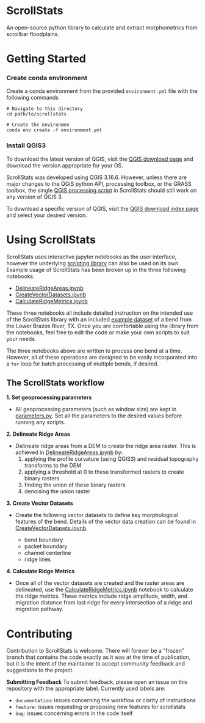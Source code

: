 # ScrollStats

An open-source python library to calculate and extract morphometrics from scrollbar floodplains.


# Getting Started

### Create conda environment

Create a conda environment from the provided `environment.yml` file with the following commands
```shell
# Navigate to this directory
cd path/to/scrollstats

# Create the environmen
conda env create -f environment.yml
```


### Install QGIS3

To download the latest version of QGIS, visit the [QGIS download page](https://www.qgis.org/en/site/forusers/download.html) and download the version appropriate for your OS. 

ScrollStats was developed using QGIS 3.16.6. However, unless there are major changes to the QGIS python API, processing toolbox, or the GRASS toolbox, the single [QGIS processing script](scrollstats/delineation/profileCurvature_QGIS.py) in ScrollStats should still work on any version of QGIS 3.

To download a specific version of QGIS, visit the [QGIS download index page](https://download.qgis.org/downloads/) and select your desired version.   


# Using ScrollStats

ScrollStats uses interactive jupyter notebooks as the user interface, however the underlying [scripting library](scrollstats) can also be used on its own. Example usage of ScrollStats has been broken up in the three following notebooks:
- [DelineateRidgeAreas.ipynb](DelineateRidgeAreas.ipynb)
- [CreateVectorDatasets.ipynb](CreateVectorDatasets.ipynb)
- [CalculateRidgeMetrics.ipynb](CalculateRidgeMetrics.ipynb)

These three notebooks all include detailed instruction on the intended use of the ScrollStats library with an included [example dataset](example_data) of a bend from the Lower Brazos River, TX. Once you are comfortable using the library from the notebooks, feel free to edit the code or make your own scripts to suit your needs. 

The three notebooks above are written to process one bend at a time. However, all of these operations are designed to be easily incorporated into a `for` loop for batch processing of multiple bends, if desired.


## The ScrollStats workflow

**1. Set geoprocessing parameters**

- All geoprocessing parameters (such as window size) are kept in [parameters.py](parameters.py). Set all the parameters to the desired values before running any scripts. 

**2. Delineate Ridge Areas**

- Delineate ridge areas from a DEM to create the ridge area raster. This is achieved in [DelineateRidgeAreas.ipynb](DelineateRidgeAreas.ipynb) by:
    1. applying the profile curvature (using QGIS3) and residual topography transforms to the DEM
    2. applying a threshold at 0 to these transformed rasters to create binary rasters
    3. finding the union of these binary rasters 
    4. denoising the union raster 

**3. Create Vector Datasets**

- Create the following vector datasets to define key morphological features of the bend. Details of the vector data creation can be found in [CreateVectorDatasets.ipynb](CreateVectorDatasets.ipynb).

    - bend boundary
    - packet boundary
    - channel centerline
    - ridge lines

**4. Calculate Ridge Metrics**

- Once all of the vector datasets are created and the raster areas are delineated, use the [CalculateRidgeMetrics.ipynb](CalculateRidgeMetrics.ipynb) notebook to calculate the ridge metrics. These metrics include ridge amplitude, width, and migration distance from last ridge for every intersection of a ridge and migration pathway. 


# Contributing

Contribution to ScrollStats is welcome. There will forever be a "frozen" branch that contains the code exactly as it was at the time of publication, but it is the intent of the maintainer to accept community feedback and suggestions to the project.

**Submitting Feedback**
To submit feedback, please open an issue on this repository with the appropriate label. Currently used labels are:
- `documentation`: issues concerning the workflow or clarity of instructions
- `feature`: issues requesting or proposing new features for scrollstats
- `bug`: issues concerning errors in the code itself